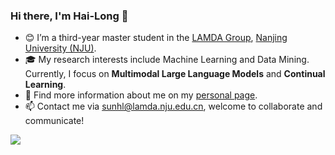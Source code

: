 ### Hi there, I'm Hai-Long 👋

- 😊 I’m a third-year master student in the [LAMDA Group](http://www.lamda.nju.edu.cn/CH.MainPage.ashx), [Nanjing University (NJU)](http://www.nju.edu.cn/). 
- 🎓 My research interests include Machine Learning and Data Mining. Currently, I focus on **Multimodal Large Language Models** and **Continual Learning**.
- 🔭 Find more information about me on my [personal page](https://www.lamda.nju.edu.cn/sunhl/).
- 📫 Contact me via sunhl@lamda.nju.edu.cn, welcome to collaborate and communicate!

<a href="">
  <img align="left" src="https://github-readme-stats.vercel.app/api?username=sun-hailong&theme=transparent&count_private=true&show_icons=true" />
</a> 
